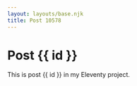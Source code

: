 ```yaml
---
layout: layouts/base.njk
title: Post 10578
---
```


# Post {{ id }}

This is post {{ id }} in my Eleventy project.
